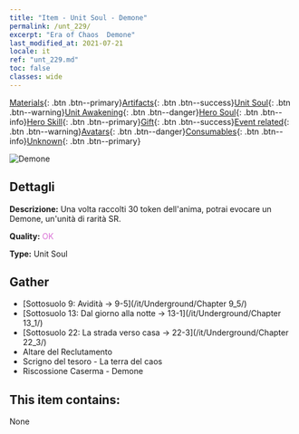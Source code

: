 ```yaml
---
title: "Item - Unit Soul - Demone"
permalink: /unt_229/
excerpt: "Era of Chaos  Demone"
last_modified_at: 2021-07-21
locale: it
ref: "unt_229.md"
toc: false
classes: wide
---
```

 [Materials](/ItemsIT/){: .btn .btn--primary}[Artifacts](/ItemsIT/Artifacts/){: .btn .btn--success}[Unit Soul](/ItemsIT/UnitSoul/){: .btn .btn--warning}[Unit Awakening](/ItemsIT/UnitAwakening/){: .btn .btn--danger}[Hero Soul](/ItemsIT/HeroSoul/){: .btn .btn--info}[Hero Skill](/ItemsIT/HeroSkill/){: .btn .btn--primary}[Gift](/ItemsIT/Gift/){: .btn .btn--success}[Event related](/ItemsIT/Events/){: .btn .btn--warning}[Avatars](/ItemsIT/Avatars/){: .btn .btn--danger}[Consumables](/ItemsIT/Consumables/){: .btn .btn--info}[Unknown](/ItemsIT/Unknown/){: .btn .btn--primary}

 ![Demone](/images/u/ti_changjiaoemo.jpg)

## Dettagli
 **Descrizione:** Una volta raccolti 30 token dell'anima, potrai evocare un Demone, un'unità di rarità SR.

 **Quality:** <span style="color: #DA70D6">OK</span>

 **Type:** Unit Soul

## Gather

*    [Sottosuolo 9: Avidità -> 9-5](/it/Underground/Chapter 9_5/) 
*    [Sottosuolo 13: Dal giorno alla notte -> 13-1](/it/Underground/Chapter 13_1/) 
*    [Sottosuolo 22: La strada verso casa -> 22-3](/it/Underground/Chapter 22_3/) 
*    Altare del Reclutamento 
*    Scrigno del tesoro - La terra del caos 
*    Riscossione Caserma - Demone 

## This item contains:

  None

